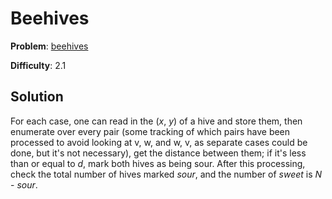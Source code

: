 # Beehives 

**Problem**: [beehives](https://open.kattis.com/problems/beehives)

**Difficulty**: 2.1

## Solution

For each case, one can read in the (*x*, *y*) of a hive and store them, then enumerate over every pair (some tracking of which pairs have been processed to avoid looking at v, w, and w, v, as separate cases could be done, but it's not necessary), get the distance between them; if it's less than or equal to *d*, mark both hives as being sour. After this processing, check the total number of hives marked *sour*, and the number of *sweet* is *N* - *sour*.
